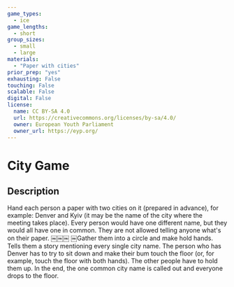 ```yaml
---
game_types:
  - ice
game_lengths:
  - short
group_sizes:
  - small
  - large
materials:
  - "Paper with cities"
prior_prep: "yes"
exhausting: False
touching: False
scalable: False
digital: False
license:
  name: CC BY-SA 4.0
  url: https://creativecommons.org/licenses/by-sa/4.0/
  owner: European Youth Parliament
  owner_url: https://eyp.org/
---
```

# City Game

## Description
Hand each person a paper with two cities on it (prepared in advance), for
example: Denver and Kyiv (it may be the name of the city where the meeting takes place). Every person would have one different name, but they would all have one in common. They are not allowed telling anyone what's on their paper.
￼￼￼
￼Gather them into a circle and make hold hands. Tells them a story mentioning every single city name. The person who has Denver has to try to sit down and make their bum touch the floor (or, for example, touch the floor with both hands). The other people have to hold them up. In the end, the one common city name is called out and everyone drops to the floor.
